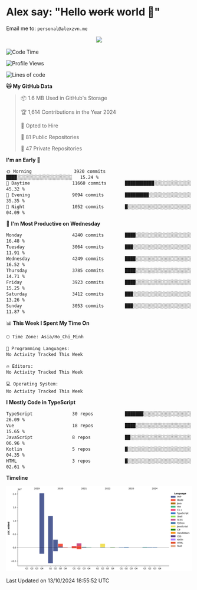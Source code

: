 # Alex say: "Hello ~~work~~ world 🐾"
Email me to: `personal@alexzvn.me`


<p align=center>
  <a href="https://skillicons.dev">
    <img src="https://skillicons.dev/icons?i=ts,js,php,nodejs,bun,vue,nuxt,react,svelte,tauri,laravel,rust,mongodb,docker,electron,redis,rabbitmq,tailwind,git,cloudflare,elysia,mysql,nginx,rollupjs,sentry,ubuntu,yarn,html,css,vite" />
  </a>
</p>

<!--START_SECTION:waka-->
![Code Time](http://img.shields.io/badge/Code%20Time-1%2C066%20hrs%2055%20mins-blue)

![Profile Views](http://img.shields.io/badge/Profile%20Views-0-blue)

![Lines of code](https://img.shields.io/badge/From%20Hello%20World%20I%27ve%20Written-40.6%20million%20lines%20of%20code-blue)

**🐱 My GitHub Data** 

> 📦 1.6 MB Used in GitHub's Storage 
 > 
> 🏆 1,614 Contributions in the Year 2024
 > 
> 💼 Opted to Hire
 > 
> 📜 81 Public Repositories 
 > 
> 🔑 47 Private Repositories 
 > 
**I'm an Early 🐤** 

```text
🌞 Morning                3920 commits        ████░░░░░░░░░░░░░░░░░░░░░   15.24 % 
🌆 Daytime                11660 commits       ███████████░░░░░░░░░░░░░░   45.32 % 
🌃 Evening                9094 commits        █████████░░░░░░░░░░░░░░░░   35.35 % 
🌙 Night                  1052 commits        █░░░░░░░░░░░░░░░░░░░░░░░░   04.09 % 
```
📅 **I'm Most Productive on Wednesday** 

```text
Monday                   4240 commits        ████░░░░░░░░░░░░░░░░░░░░░   16.48 % 
Tuesday                  3064 commits        ███░░░░░░░░░░░░░░░░░░░░░░   11.91 % 
Wednesday                4249 commits        ████░░░░░░░░░░░░░░░░░░░░░   16.52 % 
Thursday                 3785 commits        ████░░░░░░░░░░░░░░░░░░░░░   14.71 % 
Friday                   3923 commits        ████░░░░░░░░░░░░░░░░░░░░░   15.25 % 
Saturday                 3412 commits        ███░░░░░░░░░░░░░░░░░░░░░░   13.26 % 
Sunday                   3053 commits        ███░░░░░░░░░░░░░░░░░░░░░░   11.87 % 
```


📊 **This Week I Spent My Time On** 

```text
🕑︎ Time Zone: Asia/Ho_Chi_Minh

💬 Programming Languages: 
No Activity Tracked This Week

🔥 Editors: 
No Activity Tracked This Week

💻 Operating System: 
No Activity Tracked This Week
```

**I Mostly Code in TypeScript** 

```text
TypeScript               30 repos            ███████░░░░░░░░░░░░░░░░░░   26.09 % 
Vue                      18 repos            ████░░░░░░░░░░░░░░░░░░░░░   15.65 % 
JavaScript               8 repos             ██░░░░░░░░░░░░░░░░░░░░░░░   06.96 % 
Kotlin                   5 repos             █░░░░░░░░░░░░░░░░░░░░░░░░   04.35 % 
HTML                     3 repos             █░░░░░░░░░░░░░░░░░░░░░░░░   02.61 % 
```



**Timeline**

![Lines of Code chart](https://raw.githubusercontent.com/alexzvn/alexzvn/main/assets/bar_graph.png)


 Last Updated on 13/10/2024 18:55:52 UTC
<!--END_SECTION:waka-->
